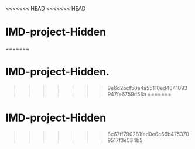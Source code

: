 <<<<<<< HEAD
<<<<<<< HEAD
# IMD-project-Hidden
=======
# IMD-project-Hidden.
>>>>>>> 9e6d2bcf50a4a55110ed4841093947fe6759d58a
=======
# IMD-project-Hidden
>>>>>>> 8c67ff790281fed0e6c66b4753709517f3e534b5
